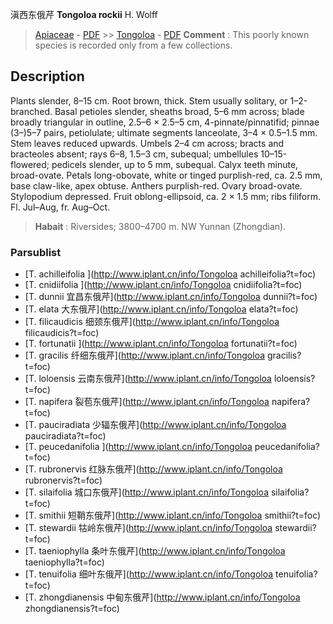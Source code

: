滇西东俄芹 **Tongoloa rockii** H. Wolff

> [Apiaceae](http://www.iplant.cn/info/Apiaceae?t=foc) - [PDF](http://www.iplant.cn/foc/pdf/Apiaceae.pdf) >> [Tongoloa](http://www.iplant.cn/info/Tongoloa?t=foc) - [PDF](http://www.iplant.cn/foc/pdf/Tongoloa.pdf)
> **Comment** : 
> This poorly known species is recorded only from a few collections.

## Description

Plants slender, 8–15 cm. Root brown, thick. Stem usually solitary, or 1–2-branched. Basal petioles slender, sheaths broad, 5–6 mm across; blade broadly triangular in outline, 2.5–6 × 2.5–5 cm, 4-pinnate/pinnatifid; pinnae (3–)5–7 pairs, petiolulate; ultimate segments lanceolate, 3–4 × 0.5–1.5 mm. Stem leaves reduced upwards. Umbels 2–4 cm across; bracts and bracteoles absent; rays 6–8, 1.5–3 cm, subequal; umbellules 10–15-flowered; pedicels slender, up to 5 mm, subequal. Calyx teeth minute, broad-ovate. Petals long-obovate, white or tinged purplish-red, ca. 2.5 mm, base claw-like, apex obtuse. Anthers purplish-red. Ovary broad-ovate. Stylopodium depressed. Fruit oblong-ellipsoid, ca. 2 × 1.5 mm; ribs filiform. Fl. Jul–Aug, fr. Aug–Oct.
> **Habait** : 
> Riversides; 3800–4700 m. NW Yunnan (Zhongdian).

### Parsublist

* [T.  achilleifolia  ](http://www.iplant.cn/info/Tongoloa achilleifolia?t=foc)
* [T.  cnidiifolia  ](http://www.iplant.cn/info/Tongoloa cnidiifolia?t=foc)
* [T.  dunnii  宜昌东俄芹](http://www.iplant.cn/info/Tongoloa dunnii?t=foc)
* [T.  elata  大东俄芹](http://www.iplant.cn/info/Tongoloa elata?t=foc)
* [T.  filicaudicis  细颈东俄芹](http://www.iplant.cn/info/Tongoloa filicaudicis?t=foc)
* [T.  fortunatii  ](http://www.iplant.cn/info/Tongoloa fortunatii?t=foc)
* [T.  gracilis  纤细东俄芹](http://www.iplant.cn/info/Tongoloa gracilis?t=foc)
* [T.  loloensis  云南东俄芹](http://www.iplant.cn/info/Tongoloa loloensis?t=foc)
* [T.  napifera  裂苞东俄芹](http://www.iplant.cn/info/Tongoloa napifera?t=foc)
* [T.  pauciradiata  少辐东俄芹](http://www.iplant.cn/info/Tongoloa pauciradiata?t=foc)
* [T.  peucedanifolia  ](http://www.iplant.cn/info/Tongoloa peucedanifolia?t=foc)
* [T.  rubronervis  红脉东俄芹](http://www.iplant.cn/info/Tongoloa rubronervis?t=foc)
* [T.  silaifolia  城口东俄芹](http://www.iplant.cn/info/Tongoloa silaifolia?t=foc)
* [T.  smithii  短鞘东俄芹](http://www.iplant.cn/info/Tongoloa smithii?t=foc)
* [T.  stewardii  牯岭东俄芹](http://www.iplant.cn/info/Tongoloa stewardii?t=foc)
* [T.  taeniophylla  条叶东俄芹](http://www.iplant.cn/info/Tongoloa taeniophylla?t=foc)
* [T.  tenuifolia  细叶东俄芹](http://www.iplant.cn/info/Tongoloa tenuifolia?t=foc)
* [T.  zhongdianensis  中甸东俄芹](http://www.iplant.cn/info/Tongoloa zhongdianensis?t=foc)
